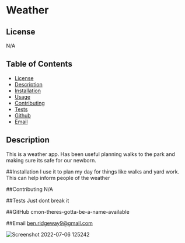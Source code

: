
  # Weather

  ## License
  N/A

  ## Table of Contents
  * [License](#license)
  * [Description](#description)
  * [Installation](#installation)
  * [Usage](#usage)
  * [Contributing](#contributing)
  * [Tests](#testing)
  * [Github](#github)
  * [Email](#email)



  ## Description
  This is a weather app. Has been useful planning walks to the park and making sure its safe for our newborn.

  ##Installation
  I use it to plan my day for things like walks and yard work. This can help inform people of  the weather

  ##Contributing
  N/A

  ##Tests
  Just dont break it

  ##GitHub
  cmon-theres-gotta-be-a-name-available

  ##Email
  ben.ridgeway9@gmail.com

![Screenshot 2022-07-06 125242](https://user-images.githubusercontent.com/104099671/177603346-e1b83196-1c63-46a5-a80d-31bfd66698cc.png)


